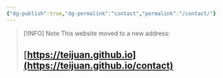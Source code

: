 ```yaml
---
{"dg-publish":true,"dg-permalink":"contact","permalink":"/contact/"}
---
```



> [!INFO] Note
> This website moved to a new address:
> ## [https://teijuan.github.io](https://teijuan.github.io/contact)